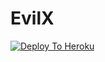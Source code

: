 # EvilX
[![Deploy To Heroku](https://www.herokucdn.com/deploy/button.svg)](https://heroku.com/deploy?template=https://github.com/Hellboy-Aaryan/EvilX/)
